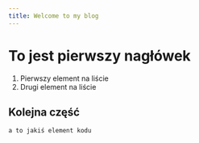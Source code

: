 ```yaml
---
title: Welcome to my blog
---
```


# To jest pierwszy nagłówek

1. Pierwszy element na liście
2. Drugi element na liście

## Kolejna część

`a to jakiś element kodu`
